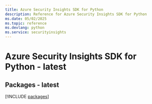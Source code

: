 ```yaml
---
title: Azure Security Insights SDK for Python
description: Reference for Azure Security Insights SDK for Python
ms.date: 05/02/2025
ms.topic: reference
ms.devlang: python
ms.service: securityinsights
---
```

# Azure Security Insights SDK for Python - latest
## Packages - latest
[!INCLUDE [packages](security-insights-index.md)]